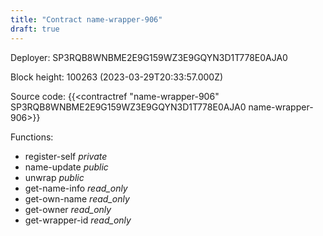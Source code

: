 ```yaml
---
title: "Contract name-wrapper-906"
draft: true
---
```

Deployer: SP3RQB8WNBME2E9G159WZ3E9GQYN3D1T778E0AJA0


 



Block height: 100263 (2023-03-29T20:33:57.000Z)

Source code: {{<contractref "name-wrapper-906" SP3RQB8WNBME2E9G159WZ3E9GQYN3D1T778E0AJA0 name-wrapper-906>}}

Functions:

* register-self _private_
* name-update _public_
* unwrap _public_
* get-name-info _read_only_
* get-own-name _read_only_
* get-owner _read_only_
* get-wrapper-id _read_only_
